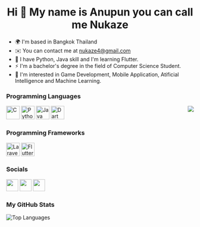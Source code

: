 <h1 align="center">Hi 👋 My name is Anupun you can call me Nukaze</h1>

*   🌍  I'm based in Bangkok Thailand
*   ✉️  You can contact me at [nukaze4@gmail.com](mailto:nukaze4@gmail.com)
*   🧠  I have Python, Java skill and I'm learning Flutter.
*   ⚡  I'm a bachelor's degree in the field of Computer Science Student.
*   🔭  I'm interested in Game Development, Mobile Application, Atificial Intelligence and Machine Learning.

### Programming Languages
<div>
<img align="right" src="https://spotify-github-profile.vercel.app/api/view?uid=217txkwdxtvo6t7ddgwgvpzsi&cover_image=true&theme=default&bar_color=4eb190&bar_color_cover=true"/>
</div>
<p align="left">
<a href="https://docs.microsoft.com/en-us/cpp/?view=msvc-170" target="_blank" rel="noreferrer"><img src="https://raw.githubusercontent.com/danielcranney/readme-generator/main/public/icons/skills/c-colored.svg" width="36" height="36" alt="C" /></a>
<a href="https://www.python.org/" target="_blank" rel="noreferrer"><img src="https://raw.githubusercontent.com/danielcranney/readme-generator/main/public/icons/skills/python-colored.svg" width="36" height="36" alt="Python" /></a>
<a href="https://dev.java/" target="_blank" rel="noreferrer"><img src="https://raw.githubusercontent.com/danielcranney/readme-generator/main/public/icons/skills/java-colored.svg" width="36" height="36" alt="Java" /></a>
<a href="https://dart.dev/" target="_blank" rel="noreferrer"><img src="https://raw.githubusercontent.com/danielcranney/readme-generator/main/public/icons/skills/dart-colored.svg" width="36" height="36" alt="Dart" /></a>
</p>



### Programming Frameworks
<p align="left">
<a href="https://laravel.com/" target="_blank" rel="noreferrer"><img src="https://raw.githubusercontent.com/danielcranney/readme-generator/main/public/icons/skills/laravel-colored.svg" width="36" height="36" alt="Laravel" /></a>
<a href="https://flutter.dev/" target="_blank" rel="noreferrer"><img src="https://raw.githubusercontent.com/danielcranney/readme-generator/main/public/icons/skills/flutter-colored.svg" width="36" height="36" alt="Flutter" /></a>
</p>
                    
### Socials

<p align="left">
  <a href="https://www.linkedin.com/in/anupun-nukaze-khumthong/" target="_blank" rel="noreferrer"><img src="https://raw.githubusercontent.com/danielcranney/readme-generator/main/public/icons/socials/linkedin.svg" width="32" height="32" /></a>
  <a href="http://www.instagram.com/nukaze_" target="_blank" rel="noreferrer"><img src="https://raw.githubusercontent.com/danielcranney/readme-generator/main/public/icons/socials/instagram.svg" width="32" height="32" /></a>
  <a href="https://www.github.com/Nukaze" target="_blank" rel="noreferrer"><img src="https://raw.githubusercontent.com/danielcranney/readme-generator/main/public/icons/socials/github-dark.svg" width="32" height="32" /></a>
  
</p>

<!-- ### Badges -->
### My GitHub Stats
<!-- 
<a href="http://www.github.com/Nukaze"><img src="https://github-readme-stats.vercel.app/api?username=Nukaze&show_icons=true&hide=&count_private=true&title_color=14b8a6&text_color=ffffff&icon_color=6366f1&bg_color=181824&hide_border=true&show_icons=true" alt="Nukaze's GitHub stats" /></a> -->

<a align="left"><img src="https://github-readme-stats-nukaze.vercel.app/api/top-langs/?username=Nukaze&exclude_repo=spotify-github-profile&langs_count=4&title_color=14b8a6&text_color=ffffff&icon_color=6366f1&bg_color=181824&hide_border=true&locale=en&custom_title=Top%20%Languages" alt="Top Languages" /></a>
